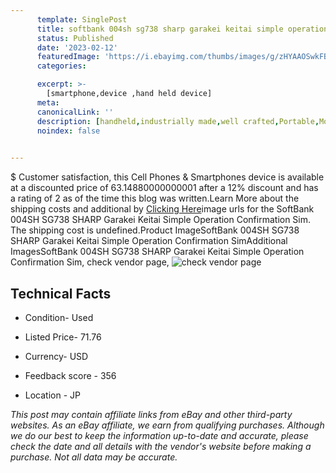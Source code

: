```yaml
---
      template: SinglePost
      title: softbank 004sh sg738 sharp garakei keitai simple operation confirmation sim
      status: Published
      date: '2023-02-12'
      featuredImage: 'https://i.ebayimg.com/thumbs/images/g/zHYAAOSwkFBj6I8B/s-l225.jpg'
      categories: 

      excerpt: >-
        [smartphone,device ,hand held device]
      meta:
      canonicalLink: ''
      description: [handheld,industrially made,well crafted,Portable,Mobile,Compact,Convenient,Lightweight,Maneuverable,Man-portable,Miniature,Carriable,Hand-held,Light,Holdable,Transportable,Mobile device,Pocket-sized,On-the-go,Wireless,Cordless,Compact size,Convenient size, smartphone,device ,hand held device]
      noindex: false

        
---
```

$
    Customer satisfaction, this Cell Phones & Smartphones device is available at a discounted price of 63.14880000000001 after a 12% discount and has a rating of 2 as of the time this blog was written.Learn More about the shipping costs and additional by [Clicking Here](https://www.ebay.com/itm/304802341396?hash=item46f7a2a214%3Ag%3AzHYAAOSwkFBj6I8B&mkevt=1&mkcid=1&mkrid=711-53200-19255-0&campid=%253CePNCampaignId%253E&customid=%253CreferenceId%253E&toolid=10049)image urls for the SoftBank 004SH SG738 SHARP Garakei Keitai Simple Operation Confirmation Sim. The shipping cost is undefined.Product ImageSoftBank 004SH SG738 SHARP Garakei Keitai Simple Operation Confirmation SimAdditional ImagesSoftBank 004SH SG738 SHARP Garakei Keitai Simple Operation Confirmation Sim, check vendor page, ![check vendor page](https://origin-galleryplus.ebayimg.com/ws/web/304802341396_2_0_1/225x225.jpg,https://origin-galleryplus.ebayimg.com/ws/web/304802341396_3_0_1/225x225.jpg,https://origin-galleryplus.ebayimg.com/ws/web/304802341396_4_0_1/225x225.jpg,https://origin-galleryplus.ebayimg.com/ws/web/304802341396_5_0_1/225x225.jpg,https://origin-galleryplus.ebayimg.com/ws/web/304802341396_6_0_1/225x225.jpg,https://origin-galleryplus.ebayimg.com/ws/web/304802341396_7_0_1/225x225.jpg,https://origin-galleryplus.ebayimg.com/ws/web/304802341396_8_0_1/225x225.jpg,https://origin-galleryplus.ebayimg.com/ws/web/304802341396_9_0_1/225x225.jpg)
    
    

 ## Technical Facts 



     
      

 - Condition- Used 


      

 - Listed Price- 71.76 


      

 - Currency- USD 


      

 - Feedback score - 356 


      

 - Location - JP 


      
      

 *_This post may contain affiliate links from eBay and other third-party websites. As an eBay affiliate, we earn from qualifying purchases. Although we do our best to keep the information up-to-date and accurate, please check the date and all details with the vendor's website before making a purchase. Not all data may be accurate._*



    
    
    
    
    